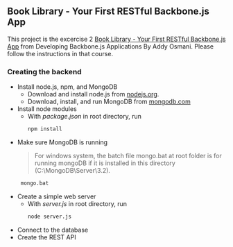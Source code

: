 ## Book Library - Your First RESTful Backbone.js App

This project is the excercise 2 [Book Library - Your First RESTful Backbone.js App](https://addyosmani.com/backbone-fundamentals/#exercise-2-book-library---your-first-restful-backbone.js-app) from  Developing Backbone.js Applications By Addy Osmani. Please follow the instructions in that course.

### Creating the backend

- Install node.js, npm, and MongoDB
  * Download and install node.js from [nodejs.org](https://nodejs.org/en/).
  * Download, install, and run MongoDB from [mongodb.com](https://www.mongodb.com/)
- Install node modules
  * With *package.json* in root directory, run
    ```sh
    npm install
    ```
- Make sure MongoDB is running
  >For windows system, the batch file mongo.bat at root folder is for running mongoDB if it is installed in this directory (C:\MongoDB\Server\3.2\).
   ```sh
    mongo.bat
    ```
- Create a simple web server
  * With *server.js* in root directory, run
    ```sh
    node server.js
    ```
- Connect to the database
- Create the REST API